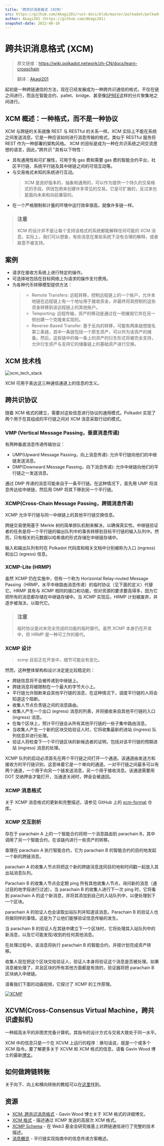 ```yaml
---
title: '跨共识消息格式 (XCM)'
src: https://github.com/Akagi201/rust-docs/blob/master/polkadot/polkadot-wiki-xcm.md
author: Akagi201 (https://github.com/Akagi201)
snapshot-date: 2022-06-18
---
```


# 跨共识消息格式 (XCM)

> 原文链接：<https://wiki.polkadot.network/zh-CN/docs/learn-crosschain>
>
> 翻译：[Akagi201](https://github.com/Akagi201)

起初是一种跨链通信的方法，现在已经发展成为一种跨共识通信的格式，不仅在链之间进行，而且在智能合约、pallet、bridge、甚至像[SPREE](https://wiki.polkadot.network/zh-CN/docs/learn-spree)这样的分片聚集地之间进行。

## XCM 概述：一种格式，而不是一种协议

XCM 与跨链的关系就像 REST 与 RESTful 的关系一样。XCM 实际上不能在系统之间发送消息。它是一种应该如何进行消息传输的格式，类似于 RESTful 服务将 REST 作为一种部署的架构风格。
XCM 的目标是成为一种在共识系统之间交流思想的语言，因此，”跨共识 "具有以下特性：

* 具有通用性和可扩展性，可用于免 gas 费和需要 gas 费的智能合约平台，社区平行链、系统平行链及其中继链之间的可信互动等。
* 与交易格式未知的系统进行互动。
  > XCM 是良好版本的，抽象和通用的，可以作为提供一个持久的交易格式的手段，供钱包用来创建许多常见的交易。它是可扩展的，反过来也是面向未来和向前兼容的。
* 在一个严格限制和计量的环境中运行效率很高，就像许多链一样。

> ### 注意
>
> XCM 的设计并不是让每个支持该格式的系统都能解释任何可能的 XCM 消息。实际上，我们可以想象，有些消息在某些系统下没有合理的解释，或者故意不被支持。

## 案例

* 请求在接收方系统上进行特定的操作。
* 可选择地包括在目标网络上为请求的操作支付费用。
* 为各种代币转移模型提供方法：
  > * Remote Transfers: 远程转移，控制远程链上的一个账户，允许本地链在远程链上有一个地址用于接收资金，并最终将其控制的这些资金转移到该远程链上的其他账户。
  > * Teleporting: 远程传输，资产的移动是通过在一侧摧毁它并在另一侧创建一个克隆来实现的。
  > * Reverse-Based Transfer: 基于反向的转移，可能有两条链想提名第三条链，其中一条链包括一个原生资产，可以作为该资产的储备。然后，这些链中的每一条上的资产的衍生形式将被完全支持，允许衍生资产与支持它的储备链上的基础资产进行交换。

## XCM 技术栈

![xcm_tech_stack](assets/xcm_tech_stack.png)

XCM 可用于表达这三种通信通道上的信息的含义。

## 跨共识协议

随着 XCM 格式的建立，需要对这些信息进行协议的通用模式。Polkadot 实现了两个用于在其组成的平行链之间对 XCM 消息采取行动的模式。

### VMP (Vertical Message Passing，垂直消息传递)

有两种垂直消息传递传输协议：

* UMP(Upward Message Passing，向上消息传递): 允许平行链向他们的中继链发送消息。
* DMP(Downward Message Passing，向下消息传递): 允许中继链向他们的平行链之一发送消息。

通过 DMP 传递的消息可能来自于一条平行链。在这种情况下，首先用 UMP 将消息传达给中继链，然后用 DMP 将其下移到另一个平行链。

### XCMP(Cross-Chain Message Passing，跨链消息传递)

XCMP 允许平行链与同一中继链上的其他平行链交换信息。

跨链交易使用基于 Merkle 树的简单排队机制来解决，以确保真实性。中继链验证者的任务是将一个平行链的输出队列中的事务转移到目标平行链的输入队列中。然而，只有相关的元数据以哈希值的形式存储在中继链存储中。

输入和输出队列有时在 Polkadot 代码库和相关文档中分别被称为入口 (ingress) 和出口 (egress) 信息。

### XCMP-Lite (HRMP)

虽然 XCMP 仍在实施中，但有一个称为 Horizontal Relay-routed Message Passing（HRMP，水平中继路由消息传递）的临时协议（见下面的定义）代替它。HRMP 具有与 XCMP 相同的接口和功能，但对资源的要求要高得多，因为它把所有的消息都存储在中继链存储中。当 XCMP 实现后，HRMP 计划被废弃，并逐步被淘汰，以取代它。

> ### 注意
>
> 临时协议是对未完全完成的功能的临时替代。虽然 XCMP 本身仍在开发中，但 HRMP 是一种可工作的替代。

### XCMP 设计

> xcmp 目前正在开发中，细节可能会有变化。

然而，这种整体架构和设计决定是比较稳定的：

* 跨链信息将不会被传递到中继链上。
* 跨链消息将被限制在一个最大的字节大小上。
* 平行链允许阻断来自其他平行链的消息，在这种情况下，调度平行链的人将会知道这个阻断。
* 收集人节点负责链之间的消息路由。
* 收集人产生一个出口 (egress) 消息的列表，并将接收来自其他平行链的入口 (ingress) 消息。
* 在每个区块上，预计平行链会从所有其他平行链的一些子集中路由消息。
* 当收集人产生一个新的区块交给验证人时，它将收集最新的进站 (ingress) 队列信息并进行处理。
* 验证人将检查下一个平行链区块的新候选者的证明，包括对该平行链的预期进站 (ingress) 消息的处理。

XCMP 队列的启动必须首先在两个平行链之间打开一个通道。该通道由发送方和接收方的平行链识别，这意味着它是一个单向的通道。一对平行链之间最多可以有两个通道，一个用于向另一个链发送消息，另一个用于接收消息。该通道需要用 DOT 交纳押金才能打开，当通道关闭时，押金会被退回。

### XCMP 消息格式

关于 XCMP 消息格式的更新和完整描述，请参见 GitHub 上的 [xcm-format](https://github.com/paritytech/xcm-format) 仓库。

### XCMP 交互剖析

存在于 parachain A 上的一个智能合约将把一个消息路由到 parachain B，其中调用了另一个智能合约，在该链内进行一些资产的转移。

查理在 parachain A 执行智能合约，它为 parachain B 的智能合约的目的地发起一个新的跨链消息。

parachain A 的收集人节点将把这个新的跨链消息连同目的地和时间戳一起放入其出站消息队列。

Parachain B 的收集人节点会定期 ping 所有其他收集人节点，询问新的消息（通过目的地字段进行过滤）。当 parachain B 的收集人进行下一次 ping 时，它将看到 parachain A 的这个新消息，并将其添加到自己的入站队列中，以便处理到下一个区块。

parachain A 的验证人也会读取出站队列并知道该消息。Parachain B 的验证人也将做同样的事情。这是为了让他们能够验证信息传输的发生。

当 parachain B 的验证人在其链中建立下一个区块时，它将处理其入站队列中的新消息，以及它可能发现/收到的任何其他消息。

在处理过程中，该消息将执行 parachain B 的智能合约，并按计划完成资产转移。

收集人现在把这个区块交给验证人，验证人本身将验证这个消息是否被处理。如果消息被处理了，并且区块的所有其他方面都是有效的，验证器将把 parachain B 区块纳入中继链。

请看我们下面的动画视频，它探讨了 XCMP 的工作原理。

[![XCMP](assets/xcmp_video.png)](https://www.bilibili.com/video/BV1L3411n7bC?share_source=copy_web "XCMP")

## XCVM(Cross-Consensus Virtual Machine，跨共识虚拟机)

一种超高水平的非图灵完备计算机，其指令的设计方式与交易大致处于同一水平。

XCM 中的信息只是一个在 XCVM 上运行的程序：换句话说，就是一个或多个 XCM 指令。要了解更多关于 XCVM 和 XCM 格式的信息，请看 Gavin Wood 博士的最新[博文](https://medium.com/polkadot-network/xcm-the-cross-consensus-message-format-3b77b1373392)。

## 如何做跨链转账

关于向下、向上和横向转账的教程可以在[这里](https://wiki.polkadot.network/zh-CN/docs/build-pdk#testing-a-parachain)找到。

## 资源

* [XCM: 跨共识消息格式](https://medium.com/polkadot-network/xcm-the-cross-consensus-message-format-3b77b1373392) - Gavin Wood 博士关于 XCM 格式的详细博文。
* [XCM 格式](https://github.com/paritytech/xcm-format) - 描述通过 XCMP 发送的高层次 XCM 格式。
* [XCMP Schema](https://research.web3.foundation/en/latest/polkadot/XCMP.html) - 在 Web3 基金会研究维基上对跨链通信进行了完整的技术描述。
* [消息概览](https://w3f.github.io/parachain-implementers-guide/messaging.html) - 平行链实现指南中的信息传递方案概述。
